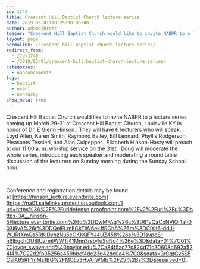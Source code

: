 ```yaml
---
id: 1740
title: Crescent Hill Baptist Church lecture series
date: 2019-03-01T18:25:38+00:00
author: adamdjbrett
teaser: "Crescent Hill Baptist Church would like to invite NABPR to a lecture series coming up March 29-31 at Crescent Hill Baptist Church, Louisville KY in honor of Dr. E Glenn Hinson."
layout: page
permalink: /crescent-hill-baptist-church-lecture-series/
redirect_from:
  - /?p=1740
  - /2019/03/01/crescent-hill-baptist-church-lecture-series/
categories:
  - Announcements
tags:
  - baptist
  - event
  - kentucky
show_meta: true
---
```

Crescent Hill Baptist Church would like to invite NABPR to a lecture series coming up March 29-31 at Crescent Hill Baptist Church, Louisville KY in honor of Dr. E Glenn Hinson.  They will have 6 lecturers who will speak: Loyd Allen, Karen Smith, Raymond Bailey, Bill Leonard, Phyllis Rodgerson Pleasants Tessieri, and Alan Culpepper.  Elizabeth Hinson-Hasty will preach at our 11:00 a. m. worship service on the 31st.  Doug will moderate the whole series, introducing each speaker and moderating a round table discussion of the lecturers on Sunday morning during the Sunday School hour.

&nbsp;

Conference and registration details may be found at [https://hinson_lecture.eventbrite.com](https://na01.safelinks.protection.outlook.com/?url=https%3A%2F%2Furldefense.proofpoint.com%2Fv2%2Furl%3Fu%3Dhttps-3A__hinson-5Flecture.eventbrite.com%26d%3DDwMFAg%26c%3D61yQaCoNVjQr1ah003i6yA%26r%3DDQejFLmEGkTjW6ek1fRGhA%26m%3DCjYa6-ddJ-WURfXmQs5RKiDyhzNu5eOKKQFYJ4UZ458%26s%3D1svpoS-h6IEgchQU8IUzrmIWWTj41Mnn3rsb4uSuNo4%26e%3D&data=01%7C01%7Cjoyce_swoveland%40baylor.edu%7Ca84f5ac77c824d71c30608d692a524f4%7C22d2fb35256a459bbcf4dc23d42dc0a4%7C0&sdata=3rCqtGy5S5OalA65RhYnMs1BG%2FMOLv3HvAnWMb%2FZV%2Bs%3D&reserved=0).
